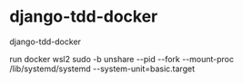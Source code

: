 # django-tdd-docker
django-tdd-docker

run docker wsl2
sudo -b unshare --pid --fork --mount-proc /lib/systemd/systemd --system-unit=basic.target

